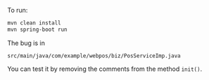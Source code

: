To run:

```bash
mvn clean install
mvn spring-boot run
```



The bug is in 

`src/main/java/com/example/webpos/biz/PosServiceImp.java`

You can test it by removing the comments from the method `init()`.